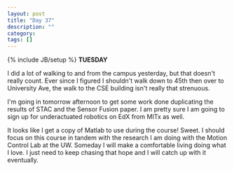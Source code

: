 ```yaml
---
layout: post
title: "Day 37"
description: ""
category:
tags: []
---
```

{% include JB/setup %}
**TUESDAY**  

I did a lot of walking to and from the campus yesterday, but that doesn't really count. Ever since I figured I shouldn't walk down to 45th then over to University Ave, the walk to the CSE building isn't really that strenuous.

I'm going in tomorrow afternoon to get some work done duplicating the results of STAC and the Sensor Fusion paper. I am pretty sure I am going to sign up for underactuated robotics on EdX from MITx as well.

It looks like I get a copy of Matlab to use during the course! Sweet. I should focus on this course in tandem with the research I am doing with the Motion Control Lab at the UW. Someday I will make a comfortable living doing what I love. I just need to keep chasing that hope and I will catch up with it eventually.
